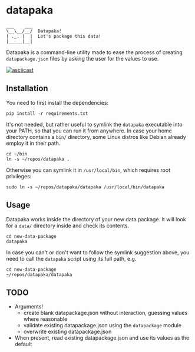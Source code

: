 # datapaka

    ___    ___
    \__\__/__/  Datapaka!
    | ._. |  |  Let's package this data!
    |_____|__| 
 
Datapaka is a command-line utility made to ease the process of creating
`datapackage.json` files by asking the user for the values to use.

[![asciicast](https://asciinema.org/a/92522.png)](https://asciinema.org/a/92522)


## Installation

You need to first install the dependencies:

    pip install -r requirements.txt
    
It's not needed, but rather useful to symlink the `datapaka` executable into
your PATH, so that you can run it from anywhere. In case your home directory
contains a `bin/` directory, some Linux distros like Debian already employ it
in their path.

    cd ~/bin
    ln -s ~/repos/datapaka .

Otherwise you can symlink it in `/usr/local/bin`, which requires root privileges:

    sudo ln -s ~/repos/datapaka/datapaka /usr/local/bin/datapaka


## Usage

Datapaka works inside the directory of your new data package. It will look for a 
`data/` directory inside and check its contents.

    cd new-data-package
    datapaka

In case you can't or don't want to follow the symlink suggestion above, you
need to call the `datapaka` script using its full path, e.g.

    cd new-data-package
    ~/repos/datapaka/datapaka


## TODO

* Arguments!
  - create blank datapackage.json without interaction, guessing values where reasonable
  - validate existing datapackage.json using the `datapackage` module
  - overwrite existing datapackage.json
* When present, read existing datapackage.json and use its values as the default

